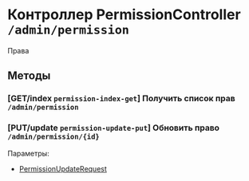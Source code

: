 # Контроллер PermissionController `/admin/permission`

Права

## Методы

### [GET/index `permission-index-get`] Получить список прав `/admin/permission`

### [PUT/update `permission-update-put`] Обновить право `/admin/permission/{id}`

Параметры: 

- [PermissionUpdateRequest](../OBJECT.md#PermissionUpdateRequest) 
